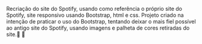 Recriação do site do Spotify, usando como referência o próprio site do Spotify, site responsivo usando Bootstrap, html e css.
Projeto criado na intenção de praticar o uso do Bootstrap, tentando deixar o mais fiel possível ao antigo site do Spotify, usando imagens e palheta de cores retiradas do site.🎵
🎵